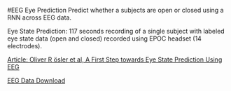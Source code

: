#EEG Eye Prediction
Predict whether a subjects are open or closed using a RNN across EEG data.

Eye State Prediction: 117 seconds recording of a single subject with labeled eye state data (open and closed) recorded using EPOC headset (14 electrodes).

[Article: Oliver R ̈osler et al, A First Step towards Eye State Prediction Using EEG](http://suendermann.com/su/pdf/aihls2013.pdf)

[EEG Data Download](http://suendermann.com/corpus/EEG_Eyes.arff.gz)
